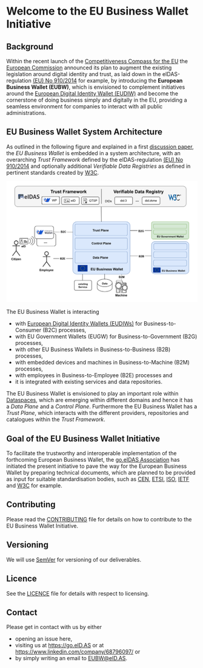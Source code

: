 # Welcome to the EU Business Wallet Initiative

## Background

Within the recent launch of the [Competitiveness Compass for the EU](https://commission.europa.eu/document/download/10017eb1-4722-4333-add2-e0ed18105a34_en) the [European Commission](https://commission.europa.eu/index_en) 
announced its plan to augment the existing legislation around digital identity and trust, as laid 
down in the eIDAS-regulation [(EU) No 910/2014](https://eID.AS) for example, by introducing the 
**European Business Wallet (EUBW)**, which is envisioned to complement initiatives around 
the [European Digital Identity Wallet (EUDIW)](https://ec.europa.eu/digital-building-blocks/sites/display/EUDIGITALIDENTITYWALLET/EU+Digital+Identity+Wallet+Home) and become the cornerstone of doing business simply 
and digitally in the EU, providing a seamless environment for companies to interact with all 
public administrations. 

## EU Business Wallet System Architecture

As outlined in the following figure and explained in a first [discussion paper](https://dl.gi.de/items/c1d7ff4a-374a-4c11-a81e-64c5cc607e04), 
the *EU Business Wallet* is embedded in a system architecture, with an overarching *Trust Framework* defined by the eIDAS-regulation 
[(EU) No 910/2014](https://eID.AS) and optionally additional *Verifiable Data Registries* as defined 
in pertinent standards created by [W3C](https://www.w3.org). 

![EUBW Architecture](/img/eubw.svg)

The EU Business Wallet is interacting 
* with [European Digital Identity Wallets (EUDIWs)](https://ec.europa.eu/digital-building-blocks/sites/display/EUDIGITALIDENTITYWALLET/EU+Digital+Identity+Wallet+Home) for Business-to-Consumer (B2C) processes, 
* with EU Government Wallets (EUGW) for Business-to-Government (B2G) processes, 
* with other EU Business Wallets in Business-to-Business (B2B) processes,
* with embedded devices and machines in Business-to-Machine (B2M) processes,
* with employees in Business-to-Employee (B2E) processes and 
* it is integrated with existing services and data repositories. 

The EU Business Wallet is envisioned to play an important role within 
[Dataspaces](https://eclipse-dataspace-protocol-base.github.io/DataspaceProtocol/2025-1-RC1/), which
are emerging within different domains and hence it has a *Data Plane* and a *Control Plane*.
Furthermore the EU Business Wallet has a *Trust Plane*, which interacts with the different
providers, repositories and catalogues within the *Trust Framework*.

## Goal of the EU Business Wallet Initiative

To facilitate the trustworthy and interoperable implementation of the forthcoming European Business Wallet, 
the [go.eIDAS Association](https://go.eid.as/) has initiated the present initiative to pave the way for the European 
Business Wallet by preparing technical documents, which are planned to be provided as input for 
suitable standardisation bodies, such as [CEN](https://www.cencenelec.eu/), [ETSI](https://www.etsi.org/), [ISO](https://www.iso.org/), 
[IETF](https://www.ietf.org/)  and [W3C](https://www.w3.org/) for example. 

## Contributing

Please read the [CONTRIBUTING](CONTRIBUTING.md) file for details on how to contribute to the 
EU Business Wallet Initiative. 

## Versioning

We will use [SemVer](http://semver.org/) for versioning of our deliverables. 

## Licence

See the [LICENCE](LICENCE.md) file for details with respect to licensing.

## Contact

Please get in contact with us by either 
* opening an issue here, 
* visiting us at <https://go.eID.AS> or at <https://www.linkedin.com/company/68796097/> or
* by simply writing an email to [EUBW@eID.AS](mailto:EUBW@eID.AS).
